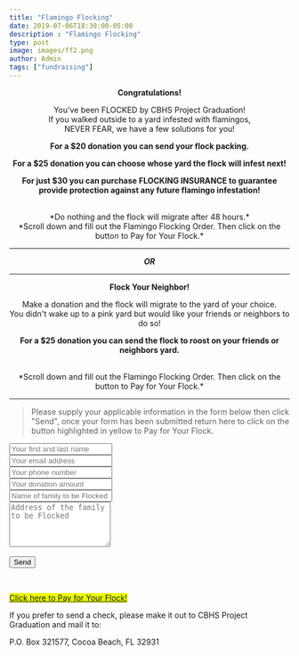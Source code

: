 ```yaml
---
title: "Flamingo Flocking"
date: 2019-07-06T18:30:00-05:00
description : "Flamingo Flocking"
type: post
image: images/ff2.png
author: Admin
tags: ["fundraising"]
---
```


<strong><center style="size: 3em;">Congratulations!</center></strong>

<center>You’ve been FLOCKED by CBHS Project Graduation!</center>

<center>If you walked outside to a yard infested with flamingos,</center>

<center>NEVER FEAR, we have a few solutions for you!</center>

<strong><center>For a $20 donation you can send your flock packing.</center></strong>

<strong><center>For a $25 donation you can choose whose yard the flock will infest next!</center></strong>

<strong><center>For just $30 you can purchase FLOCKING INSURANCE to guarantee provide protection against any future flamingo infestation!</center></strong>

<br/>

<center>*Do nothing and the flock will migrate after 48 hours.*</center>

<center>*Scroll down and fill out the Flamingo Flocking Order. Then click on the button to Pay for Your Flock.*</center>

---

<strong><center>*OR*</center></strong>

---

<strong><center>Flock Your Neighbor!</center></strong>


<center>Make a donation and the flock will migrate to the yard of your choice. </center>

<center>You didn't wake up to a pink yard but would like your friends or neighbors to do so!</center>

<strong><center>For a $25 donation you can send the flock to roost on your friends or neighbors yard.</center></strong>

<br/>

<center>*Scroll down and fill out the Flamingo Flocking Order. Then click on the button to Pay for Your Flock.*</center>

<hr>

> Please supply your applicable information in the form below then click "Send", once your form has been submitted return here to click on the button highlighted in yellow to Pay for Your Flock.

<!--
<form action="https://www.paypal.com/cgi-bin/webscr" method="post" target="_top" role="form">
    <input type="hidden" name="cmd" value="_donations" />
    <input type="hidden" name="business" value="amhughes767@optonline.net" />
    <input type="hidden" name="currency_code" value="USD" />
    <div class="form-group wow fadeInDown" data-wow-duration="500ms" data-wow-delay=".6s">
        <select class="form-control" name="amount">
            <option value="20">$20</option>
            <option value="25">$25</option>
            <option value="30">$30</option>
        </select>
    </div>
    <!--<input type="hidden" name="amount" value="20" />--
    <!--<input type="image" src="https://www.paypalobjects.com/en_US/i/btn/btn_donate_LG.gif" border="0" name="submit" title="PayPal - The safer, easier way to pay online!" alt="Donate with PayPal button" />
    <img alt="" border="0" src="https://www.paypal.com/en_US/i/scr/pixel.gif" width="1" height="1" />
</form>-->
<!--
<form action="https://www.sandbox.paypal.com/cgi-bin/webscr" method="post" target="_top">
<input type="hidden" name="cmd" value="_s-xclick">
<input type="hidden" name="hosted_button_id" value="DW4X9DQFJXDEJ">
<table>
<tr><td><input type="hidden" name="on0" value="Options">Options</td></tr><tr><td><select name="os0">
	<option value="Send your flock packing">Send your flock packing $20.00 USD</option>
	<option value="Choose who to infest next">Choose who to infest next $25.00 USD</option>
	<option value="Flocking Insurance">Flocking Insurance $30.00 USD</option>
</select> </td></tr>
<tr><td><input type="hidden" name="on1" value="Your name or target's name">Your name or target's name</td></tr><tr><td><input type="text" name="os1" maxlength="200"></td></tr>
</table>
<input type="hidden" name="currency_code" value="USD">
<input type="image" src="https://www.paypalobjects.com/en_US/i/btn/btn_donate_LG.gif" border="0" name="submit" alt="PayPal - The safer, easier way to pay online!">
<img alt="" border="0" src="https://www.paypalobjects.com/en_US/i/scr/pixel.gif" width="1" height="1">
</form>
-->
<!--
<form action="https://www.sandbox.paypal.com/cgi-bin/webscr" method="post" target="_top" role="form">
<input type="hidden" name="cmd" value="_s-xclick">
<input type="hidden" name="hosted_button_id" value="9V79NP2CU3ECE">
<table>
<tr><td><input type="hidden" name="on0" value="Options">Options</td></tr><tr><td><select class="form-control" name="os0">
	<option value="Send your flock packing">Send your flock packing $20.00 USD</option>
	<option value="Choose who to infest next">Choose who to infest next $25.00 USD</option>
	<option value="Flocking Insurance">Flocking Insurance $30.00 USD</option>
</select> </td></tr>
<tr><td><input type="hidden" name="on1" value="Your Phone Number">Your Phone Number</td></tr><tr><td><input type="text" name="os1" maxlength="200"></td></tr>
</table><br/>
<input type="hidden" name="currency_code" value="USD">
<input type="image" src="https://www.paypalobjects.com/en_US/i/btn/btn_donate_LG.gif" border="0" name="submit" alt="PayPal - The safer, easier way to pay online!">
<img alt="" border="0" src="https://www.sandbox.paypal.com/en_US/i/scr/pixel.gif" width="1" height="1">
</form>-->
<form action="https://formspree.io/cocoabeachprojgrad@gmail.com" method="POST">
  <input type="hidden" name="_subject" value="New Flocking Flamingos submission!" />
  <!--<input type="hidden" name="_next" value="https://cbhspg.org/donate"/>-->
  <!--<input type="hidden" name="_cc" value="another@email.com" />-->
  <input class="form-control" type="text" name="name" placeholder="Your first and last name"><br/>
  <input class="form-control" type="email" name="_replyto" placeholder="Your email address"><br/>
  <input class="form-control" type="text" name="phone" placeholder="Your phone number"><br/>
  <input class="form-control" type="text" name="amount" placeholder="Your donation amount"><br/>
  <input class="form-control" type="text" name="nameFlocked" placeholder="Name of family to be Flocked"><br/>
  <textarea class="form-control" rows="5" name="address" placeholder="Address of the family to be Flocked" required=""></textarea><br/><br/>
  <input class="form-control" type="submit" value="Send">
</form>
<br/>

<mark style="background-color: #e9ff00;"><a href="/donate" class="btn btn-default btn-contact form-control" style="visibility: visible; color: gblue;">Click here to Pay for Your Flock!</a></mark>

If you prefer to send a check, please make it out to CBHS Project Graduation and mail it to:

P.O. Box 321577, Cocoa Beach, FL 32931
